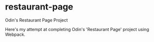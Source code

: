 # restaurant-page

Odin's Restaurant Page Project

Here's my attempt at completing Odin's 'Restaurant Page' project using Webpack.
